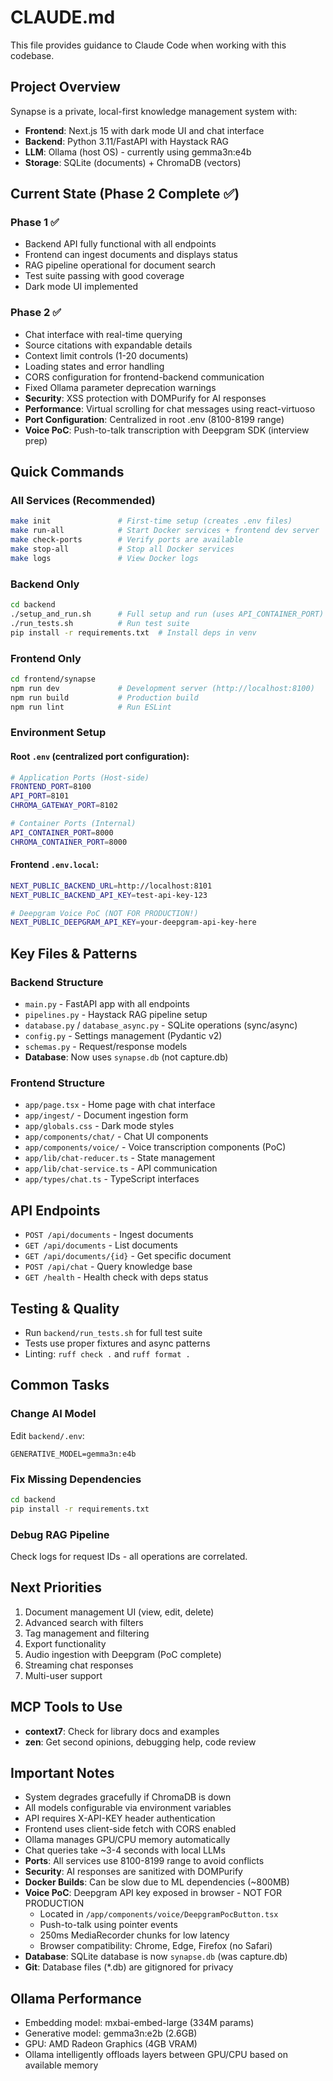 # CLAUDE.md

This file provides guidance to Claude Code when working with this codebase.

## Project Overview

Synapse is a private, local-first knowledge management system with:
- **Frontend**: Next.js 15 with dark mode UI and chat interface
- **Backend**: Python 3.11/FastAPI with Haystack RAG  
- **LLM**: Ollama (host OS) - currently using gemma3n:e4b
- **Storage**: SQLite (documents) + ChromaDB (vectors)

## Current State (Phase 2 Complete ✅)

### Phase 1 ✅
- Backend API fully functional with all endpoints
- Frontend can ingest documents and displays status
- RAG pipeline operational for document search
- Test suite passing with good coverage
- Dark mode UI implemented

### Phase 2 ✅
- Chat interface with real-time querying
- Source citations with expandable details
- Context limit controls (1-20 documents)
- Loading states and error handling
- CORS configuration for frontend-backend communication
- Fixed Ollama parameter deprecation warnings
- **Security**: XSS protection with DOMPurify for AI responses
- **Performance**: Virtual scrolling for chat messages using react-virtuoso
- **Port Configuration**: Centralized in root .env (8100-8199 range)
- **Voice PoC**: Push-to-talk transcription with Deepgram SDK (interview prep)

## Quick Commands

### All Services (Recommended)
```bash
make init               # First-time setup (creates .env files)
make run-all            # Start Docker services + frontend dev server
make check-ports        # Verify ports are available
make stop-all           # Stop all Docker services
make logs               # View Docker logs
```

### Backend Only
```bash
cd backend
./setup_and_run.sh      # Full setup and run (uses API_CONTAINER_PORT)
./run_tests.sh          # Run test suite
pip install -r requirements.txt  # Install deps in venv
```

### Frontend Only
```bash
cd frontend/synapse
npm run dev             # Development server (http://localhost:8100)
npm run build           # Production build
npm run lint            # Run ESLint
```

### Environment Setup

#### Root `.env` (centralized port configuration):
```bash
# Application Ports (Host-side)
FRONTEND_PORT=8100
API_PORT=8101
CHROMA_GATEWAY_PORT=8102

# Container Ports (Internal)
API_CONTAINER_PORT=8000
CHROMA_CONTAINER_PORT=8000
```

#### Frontend `.env.local`:
```bash
NEXT_PUBLIC_BACKEND_URL=http://localhost:8101
NEXT_PUBLIC_BACKEND_API_KEY=test-api-key-123

# Deepgram Voice PoC (NOT FOR PRODUCTION!)
NEXT_PUBLIC_DEEPGRAM_API_KEY=your-deepgram-api-key-here
```

## Key Files & Patterns

### Backend Structure
- `main.py` - FastAPI app with all endpoints
- `pipelines.py` - Haystack RAG pipeline setup
- `database.py` / `database_async.py` - SQLite operations (sync/async)
- `config.py` - Settings management (Pydantic v2)
- `schemas.py` - Request/response models
- **Database**: Now uses `synapse.db` (not capture.db)

### Frontend Structure
- `app/page.tsx` - Home page with chat interface
- `app/ingest/` - Document ingestion form
- `app/globals.css` - Dark mode styles
- `app/components/chat/` - Chat UI components
- `app/components/voice/` - Voice transcription components (PoC)
- `app/lib/chat-reducer.ts` - State management
- `app/lib/chat-service.ts` - API communication
- `app/types/chat.ts` - TypeScript interfaces

## API Endpoints

- `POST /api/documents` - Ingest documents
- `GET /api/documents` - List documents
- `GET /api/documents/{id}` - Get specific document  
- `POST /api/chat` - Query knowledge base
- `GET /health` - Health check with deps status

## Testing & Quality

- Run `backend/run_tests.sh` for full test suite
- Tests use proper fixtures and async patterns
- Linting: `ruff check .` and `ruff format .`

## Common Tasks

### Change AI Model
Edit `backend/.env`:
```
GENERATIVE_MODEL=gemma3n:e4b
```

### Fix Missing Dependencies
```bash
cd backend
pip install -r requirements.txt
```

### Debug RAG Pipeline
Check logs for request IDs - all operations are correlated.

## Next Priorities

1. Document management UI (view, edit, delete)
2. Advanced search with filters
3. Tag management and filtering
4. Export functionality
5. Audio ingestion with Deepgram (PoC complete)
6. Streaming chat responses
7. Multi-user support

## MCP Tools to Use

- **context7**: Check for library docs and examples
- **zen**: Get second opinions, debugging help, code review

## Important Notes

- System degrades gracefully if ChromaDB is down
- All models configurable via environment variables
- API requires X-API-KEY header authentication
- Frontend uses client-side fetch with CORS enabled
- Ollama manages GPU/CPU memory automatically
- Chat queries take ~3-4 seconds with local LLMs
- **Ports**: All services use 8100-8199 range to avoid conflicts
- **Security**: AI responses are sanitized with DOMPurify
- **Docker Builds**: Can be slow due to ML dependencies (~800MB)
- **Voice PoC**: Deepgram API key exposed in browser - NOT FOR PRODUCTION
  - Located in `/app/components/voice/DeepgramPocButton.tsx`
  - Push-to-talk using pointer events
  - 250ms MediaRecorder chunks for low latency
  - Browser compatibility: Chrome, Edge, Firefox (no Safari)
- **Database**: SQLite database is now `synapse.db` (was capture.db)
- **Git**: Database files (*.db) are gitignored for privacy

## Ollama Performance

- Embedding model: mxbai-embed-large (334M params)
- Generative model: gemma3n:e2b (2.6GB)
- GPU: AMD Radeon Graphics (4GB VRAM)
- Ollama intelligently offloads layers between GPU/CPU based on available memory